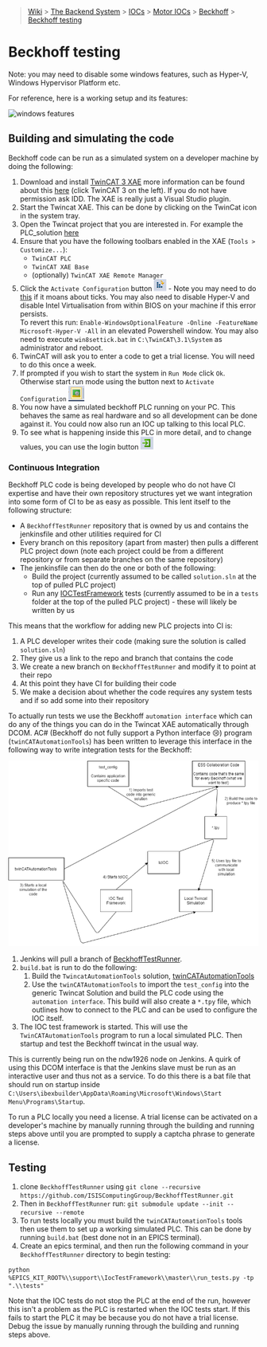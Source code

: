 
> [Wiki](Home) > [The Backend System](The-Backend-System) > [IOCs](IOCs) > [Motor IOCs](Motor-IOCs) > [Beckhoff](Beckhoff) > [Beckhoff testing](Beckhoff-testing)

# Beckhoff testing

Note: you may need to disable some windows features, such as Hyper-V, Windows Hypervisor Platform etc.

For reference, here is a working setup and its features: 

![windows features](https://user-images.githubusercontent.com/14823767/149163247-309eb8de-41d4-4a06-b9ff-9009865ab340.png)


## Building and simulating the code
Beckhoff code can be run as a simulated system on a developer machine by doing the following: 

 1. Download and install [TwinCAT 3 XAE](https://stfc365.sharepoint.com/sites/ISISMechatronics/Shared%20Documents/Forms/AllItems.aspx?viewid=a9a65e76%2D4335%2D479e%2Da1eb%2De12265e5cad6&id=%2Fsites%2FISISMechatronics%2FShared%20Documents%2FTwinCAT%20Development%2FTwinCAT%20Software) more information can be found about this [here](https://infosys.beckhoff.com) (click TwinCAT 3 on the left). If you do not have permission ask IDD. The XAE is really just a Visual Studio plugin.
 1. Start the Twincat XAE. This can be done by clicking on the TwinCat icon in the system tray.
 1. Open the Twincat project that you are interested in. For example the PLC_solution [here](https://github.com/ISISComputingGroup/BeckhoffTestRunner)
 1. Ensure that you have the following toolbars enabled in the XAE (`Tools > Customize...`):
    - `TwinCAT PLC`
    - `TwinCAT XAE Base`
    - (optionally) `TwinCAT XAE Remote Manager`
1. Click the `Activate Configuration` button ![Activate](beckhoff/Activate.PNG) - Note you may need to do [this](https://control.com/forums/threads/twincat-3-error-when-switched-to-run-mode.43467/) if it moans about ticks. You may also need to disable Hyper-V and disable Intel Virtualisation from within BIOS on your machine if this error persists.  
To revert this run: `Enable-WindowsOptionalFeature -Online -FeatureName Microsoft-Hyper-V -All` in an elevated Powershell window. You may also need to execute `win8settick.bat` in `C:\TwinCAT\3.1\System` as administrator and reboot. 
2. TwinCAT will ask you to enter a code to get a trial license. You will need to do this once a week.
3. If prompted if you wish to start the system in `Run Mode` click `Ok`. Otherwise start run mode using the button next to `Activate Configuration` ![Run](beckhoff/Run.PNG)
4. You now have a simulated beckhoff PLC running on your PC. This behaves the same as real hardware and so all development can be done against it. You could now also run an IOC up talking to this local PLC.
5. To see what is happening inside this PLC in more detail, and to change values, you can use the login button ![Login](beckhoff/Login.PNG)

### Continuous Integration

Beckhoff PLC code is being developed by people who do not have CI expertise and have their own repository structures yet we want integration into some form of CI to be as easy as possible. This lent itself to the following structure:
* A `BeckhoffTestRunner` repository that is owned by us and contains the jenkinsfile and other utilities required for CI
* Every branch on this repository (apart from master) then pulls a different PLC project down (note each project could be from a different repository or from separate branches on the same repository)
* The jenkinsfile can then do the one or both of the following:
   * Build the project (currently assumed to be called `solution.sln` at the top of pulled PLC project)
   * Run any [IOCTestFramework](https://github.com/ISISComputingGroup/EPICS-IOC_Test_Framework) tests (currently assumed to be in a `tests` folder at the top of the pulled PLC project) - these will likely be written by us

This means that the workflow for adding new PLC projects into CI is:
1. A PLC developer writes their code (making sure the solution is called `solution.sln`)
2. They give us a link to the repo and branch that contains the code
3. We create a new branch on `BeckhoffTestRunner` and modify it to point at their repo
4. At this point they have CI for building their code
5. We make a decision about whether the code requires any system tests and if so add some into their repository

To actually run tests we use the Beckhoff `automation interface` which can do any of the things you can do in the Twincat XAE automatically through DCOM. AC# (Beckhoff do not fully support a Python interface 😢) program (`twinCATAutomationTools`) has been written to leverage this interface in the following way to write integration tests for the Beckhoff:

![Overview](beckhoff/beckhoff_overview.png)

1. Jenkins will pull a branch of [BeckhoffTestRunner](https://github.com/ISISComputingGroup/BeckhoffTestRunner).
2. `build.bat` is run to do the following:
   1. Build the `TwincatAutomationTools` solution, [twinCATAutomationTools](https://github.com/Simon-Cooper/twinCATAutomationTools)
   1. Use the `twinCATAutomationTools` to import the `test_config` into the generic Twincat Solution and build the PLC code using the `automation interface`. This build will also create a `*.tpy` file, which outlines how to connect to the PLC and can be used to configure the IOC itself.
3. The IOC test framework is started. This will use the `TwinCATAutomationTools` program to run a local simulated PLC. Then startup and test the Beckhoff twincat in the usual way.

This is currently being run on the ndw1926 node on Jenkins. A quirk of using this DCOM interface is that the Jenkins slave must be run as an interactive user and thus not as a service. To do this there is a bat file that should run on startup inside `C:\Users\ibexbuilder\AppData\Roaming\Microsoft\Windows\Start Menu\Programs\Startup`.

To run a PLC locally you need a license. A trial license can be activated on a developer's machine by manually running through the building and running steps above until you are prompted to supply a captcha phrase to generate a license.

## Testing
1. clone `BeckhoffTestRunner` using `git clone --recursive https://github.com/ISISComputingGroup/BeckhoffTestRunner.git`
1. Then in `BeckhoffTestRunner` run: 
`git submodule update --init --recursive --remote`
1. To run tests locally you must build the `twinCATAutomationTools` tools then use them to set up a working simulated PLC. This can be done by running `build.bat` (best done not in an EPICS terminal). 
1. Create an epics terminal, and then run the following command in your `BeckhoffTestRunner` directory to begin testing:

```
python %EPICS_KIT_ROOT%\\support\\IocTestFramework\\master\\run_tests.py -tp ".\\tests"
```

Note that the IOC tests do not stop the PLC at the end of the run, however this isn't a problem as the PLC is restarted when the IOC tests start. If this fails to start the PLC it may be because you do not have a trial license. Debug the issue by manually running through the building and running steps above.